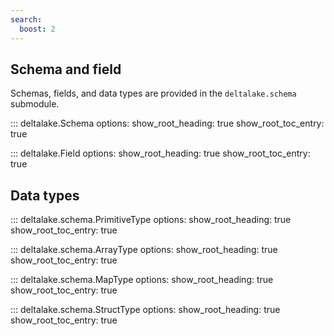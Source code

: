 ```yaml
---
search:
  boost: 2 
---
```



## Schema and field
Schemas, fields, and data types are provided in the ``deltalake.schema`` submodule.

::: deltalake.Schema
    options:
        show_root_heading: true
        show_root_toc_entry: true

::: deltalake.Field
    options:
        show_root_heading: true
        show_root_toc_entry: true


## Data types
::: deltalake.schema.PrimitiveType
    options:
        show_root_heading: true
        show_root_toc_entry: true

::: deltalake.schema.ArrayType
    options:
        show_root_heading: true
        show_root_toc_entry: true

::: deltalake.schema.MapType
    options:
        show_root_heading: true
        show_root_toc_entry: true

::: deltalake.schema.StructType
    options:
        show_root_heading: true
        show_root_toc_entry: true